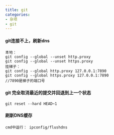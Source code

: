 ```yaml
---
title: git
categories: 
- 杂项
- git
---
```


#### git连接不上，刷新dns
```shell
本地：
git config --global --unset http.proxy
git config --global --unset https.proxy
挂梯子：
git config --global http.proxy 127.0.0.1:7890
git config --global https.proxy 127.0.0.1:7890
//7890是梯子的端口号
```
#### git 完全取消最近的提交并回退到上一个状态
```
git reset --hard HEAD~1
```
#### 刷新DNS缓存
```
cmd中运行： ipconfig/flushdns
```
